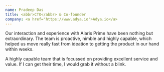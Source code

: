 ```yaml
---
name: Pradeep Das
title: <abbr>CTO</abbr> & Co-founder
company: <a href="https://www.adya.io">Adya.io</a>
---
```


Our interaction and experience with Alaris Prime have been nothing but extraordinary. The team is proactive, nimble and highly capable, which helped us move really fast from ideation to getting the product in our hand within weeks.

A highly capable team that is focussed on providing excellent service and value. If I can get their time, I would grab it without a blink.
